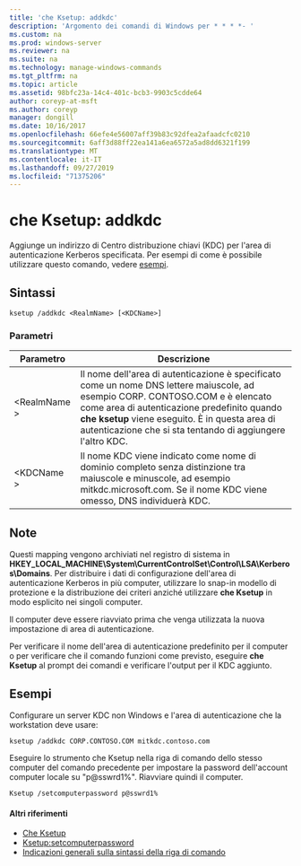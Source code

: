 ```yaml
---
title: 'che Ksetup: addkdc'
description: 'Argomento dei comandi di Windows per * * * *- '
ms.custom: na
ms.prod: windows-server
ms.reviewer: na
ms.suite: na
ms.technology: manage-windows-commands
ms.tgt_pltfrm: na
ms.topic: article
ms.assetid: 98bfc23a-14c4-401c-bcb3-9903c5cdde64
author: coreyp-at-msft
ms.author: coreyp
manager: dongill
ms.date: 10/16/2017
ms.openlocfilehash: 66efe4e56007aff39b83c92dfea2afaadcfc0210
ms.sourcegitcommit: 6aff3d88ff22ea141a6ea6572a5ad8dd6321f199
ms.translationtype: MT
ms.contentlocale: it-IT
ms.lasthandoff: 09/27/2019
ms.locfileid: "71375206"
---
```

# <a name="ksetupaddkdc"></a>che Ksetup: addkdc



Aggiunge un indirizzo di Centro distribuzione chiavi (KDC) per l'area di autenticazione Kerberos specificata. Per esempi di come è possibile utilizzare questo comando, vedere [esempi](#BKMK_Examples).

## <a name="syntax"></a>Sintassi

```
ksetup /addkdc <RealmName> [<KDCName>] 
```

### <a name="parameters"></a>Parametri

|Parametro|Descrizione|
|---------|-----------|
|\<RealmName >|Il nome dell'area di autenticazione è specificato come un nome DNS lettere maiuscole, ad esempio CORP. CONTOSO.COM e è elencato come area di autenticazione predefinito quando **che ksetup** viene eseguito. È in questa area di autenticazione che si sta tentando di aggiungere l'altro KDC.|
|\<KDCName >|Il nome KDC viene indicato come nome di dominio completo senza distinzione tra maiuscole e minuscole, ad esempio mitkdc.microsoft.com. Se il nome KDC viene omesso, DNS individuerà KDC.|

## <a name="remarks"></a>Note

Questi mapping vengono archiviati nel registro di sistema in **HKEY_LOCAL_MACHINE\System\CurrentControlSet\Control\LSA\Kerberos\Domains**. Per distribuire i dati di configurazione dell'area di autenticazione Kerberos in più computer, utilizzare lo snap-in modello di protezione e la distribuzione dei criteri anziché utilizzare **che Ksetup** in modo esplicito nei singoli computer.

Il computer deve essere riavviato prima che venga utilizzata la nuova impostazione di area di autenticazione.

Per verificare il nome dell'area di autenticazione predefinito per il computer o per verificare che il comando funzioni come previsto, eseguire **che Ksetup** al prompt dei comandi e verificare l'output per il KDC aggiunto.

## <a name="BKMK_Examples"></a>Esempi

Configurare un server KDC non Windows e l'area di autenticazione che la workstation deve usare:
```
ksetup /addkdc CORP.CONTOSO.COM mitkdc.contoso.com
```
Eseguire lo strumento che Ksetup nella riga di comando dello stesso computer del comando precedente per impostare la password dell'account computer locale su "p@sswrd1%". Riavviare quindi il computer.
```
Ksetup /setcomputerpassword p@sswrd1%
```

#### <a name="additional-references"></a>Altri riferimenti

-   [Che Ksetup](ksetup.md)
-   [Ksetup:setcomputerpassword](ksetup-setcomputerpassword.md)
-   [Indicazioni generali sulla sintassi della riga di comando](command-line-syntax-key.md)